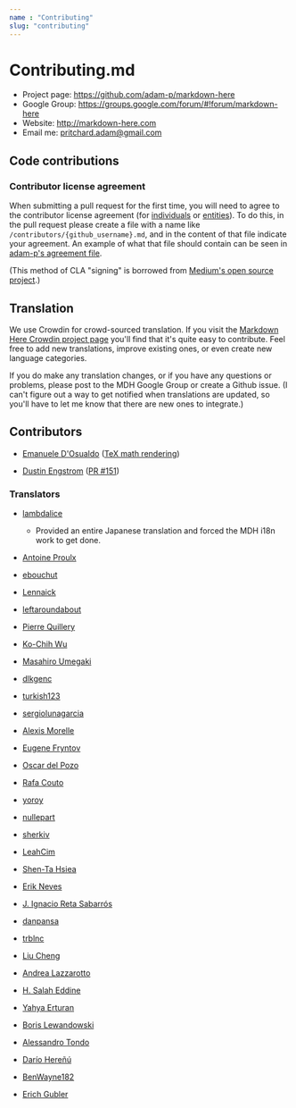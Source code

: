 ```yaml
---
name : "Contributing"
slug: "contributing"
---
```


# Contributing.md

* Project page: https://github.com/adam-p/markdown-here
* Google Group: https://groups.google.com/forum/#!forum/markdown-here
* Website: http://markdown-here.com
* Email me: pritchard.adam@gmail.com

## Code contributions

### Contributor license agreement

When submitting a pull request for the first time, you will need to agree to the contributor license agreement (for [individuals](https://github.com/adam-p/markdown-here/blob/master/CLA-individual.md) or [entities](https://github.com/adam-p/markdown-here/blob/master/CLA-entity.md)). To do this, in the pull request please create a file with a name like `/contributors/{github_username}.md`, and in the content of that file indicate your agreement. An example of what that file should contain can be seen in [adam-p's agreement file](https://github.com/adam-p/markdown-here/blob/master/contributors/adam-p.md).

(This method of CLA "signing" is borrowed from [Medium's open source project](https://github.com/medium/opensource).)

## Translation

We use Crowdin for crowd-sourced translation. If you visit the [Markdown Here Crowdin project page](https://crowdin.net/project/markdown-here) you'll find that it's quite easy to contribute. Feel free to add new translations, improve existing ones, or even create new language categories.

If you do make any translation changes, or if you have any questions or problems, please post to the MDH Google Group or create a Github issue. (I can't figure out a way to get notified when translations are updated, so you'll have to let me know that there are new ones to integrate.)

## Contributors

* [Emanuele D'Osualdo](https://github.com/bordaigorl) ([TeX math rendering](https://github.com/adam-p/markdown-here/issues/26))

* [Dustin Engstrom](https://github.com/engstrom) ([PR #151](https://github.com/adam-p/markdown-here/pull/151))


### Translators

* [lambdalice](https://github.com/lambdalice)
  - Provided an entire Japanese translation and forced the MDH i18n work to get done.

* [Antoine Proulx](https://crowdin.com/profile/magicienap)

* [ebouchut](https://crowdin.com/profile/ebouchut)

* [Lennaick](https://crowdin.com/profile/lennaick)

* [leftaroundabout](https://crowdin.com/profile/leftaroundabout)

* [Pierre Quillery](https://crowdin.com/profile/dandelionmood)

* [Ko-Chih Wu](https://crowdin.com/profile/mecca831)

* [Masahiro Umegaki](https://crowdin.com/profile/ume)

* [dlkgenc](https://crowdin.com/profile/dlkgenc)

* [turkish123](https://crowdin.com/profile/turkish123)

* [sergiolunagarcia](https://crowdin.com/profile/sergiolunagarcia)

* [Alexis Morelle](https://crowdin.com/profile/almorelle)

* [Eugene Fryntov](https://crowdin.com/profile/efryntov)

* [Oscar del Pozo](https://crowdin.com/profile/oskar7) 

* [Rafa Couto](https://crowdin.com/profile/rafacouto)

* [yoroy](https://crowdin.com/profile/yoroy)

* [nullepart](https://crowdin.com/profile/nullepart)

* [sherkiv](https://crowdin.com/profile/sherkiv)

* [LeahCim](https://crowdin.com/profile/LeahCim)

* [Shen-Ta Hsiea](https://github.com/ibmibmibm)

* [Erik Neves](https://crowdin.com/profile/7kire)

* [J. Ignacio Reta Sabarrós](https://crowdin.com/profile/jirsis)

* [danpansa](https://crowdin.com/profile/danpansa)

* [trblnc](https://crowdin.com/profile/trblnc)

* [Liu Cheng](https://crowdin.com/profile/willowcheng)

* [Andrea Lazzarotto](https://crowdin.com/profile/Lazza)

* [H. Salah Eddine](https://crowdin.com/profile/jamesconception)

* [Yahya Erturan](https://crowdin.com/profile/yahyaerturan)

* [Boris Lewandowski](https://crowdin.com/profile/bl)

* [Alessandro Tondo](https://crowdin.com/profile/alextoind)

* [Darío Hereñú](https://github.com/kant)

* [BenWayne182](https://crowdin.com/profile/benwayne182)

* [Erich Gubler](https://crowdin.com/profile/erichdongubler)
